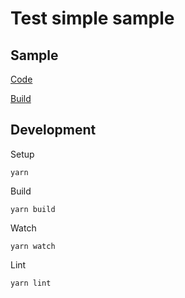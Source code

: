# Test simple sample

## Sample
[Code](src/index.ts)

[Build](build)

## Development
Setup
```shell
yarn
```
Build
```shell
yarn build
```
Watch
```shell
yarn watch
```
Lint
```shell
yarn lint
```

